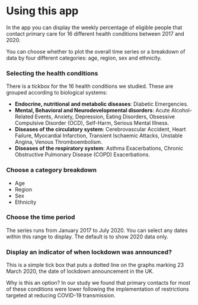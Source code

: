 # Using this app
In the app you can display the weekly percentage of eligible people that contact primary care for 16 different health conditions between 2017 and 2020. 

You can choose whether to plot the overall time series or a breakdown of data by four different categories: age, region, sex and ethnicity. 
### Selecting the health conditions 
There is a tickbox for the 16 health conditions we studied. These are grouped according to biological systems: 
- **Endocrine, nutritional and metabolic diseases**: Diabetic Emergencies.
- **Mental, Behavioral and Neurodevelopmental disorders**: Acute Alcohol-Related Events, Anxiety, Depression, Eating Disorders, Obsessive Compulsive Disorder (OCD), Self-Harm, Serious Mental Illness.
- **Diseases of the circulatory system**: Cerebrovascular Accident, Heart Failure, Myocardial Infarction, Transient Ischaemic Attacks, Unstable Angina, Venous Thromboembolism.
- **Diseases of the respiratory system**: Asthma Exacerbations, Chronic Obstructive Pulmonary Disease (COPD) Exacerbations.

### Choose a category breakdown 
- Age 
- Region 
- Sex 
- Ethnicity 

### Choose the time period
The series runs from January 2017 to July 2020. You can select any dates within this range to display. The default is to show 2020 data only. 

### Display an indicator of when lockdown was announced? 
This is a simple tick box that puts a dotted line on the graphs marking 23 March 2020, the date of lockdown announcement in the UK. 

Why is this an option? In our study we found that primary contacts for most of these conditions were lower following the implementation of restrictions targeted at reducing COVID-19 transmission.